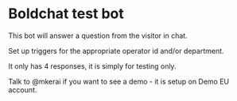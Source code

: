 # Boldchat test bot
<p>This bot will answer a question from the visitor in chat.</p>
<p>Set up triggers for the appropriate operator id and/or department.</p>
<p>It only has 4 responses, it is simply for testing only.</p>
<p>Talk to @mkerai if you want to see a demo - it is setup on Demo EU account.</p>
